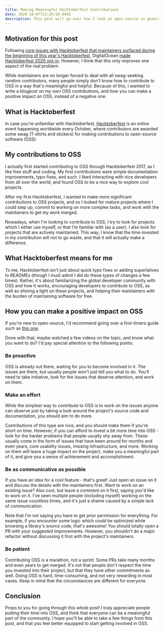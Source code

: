 ```yaml
---
title: Making Meaningful Hacktoberfest Contributions
date: 2020-10-07T13:29:58.649Z
description: This post will go over how I look at open-source in general and Hacktoberfest more specifically, and how you can leave a meaningful impact on OSS projects.
---
```


## Motivation for this post

Following [core issues with Hacktoberfest that maintainers surfaced during the beginning of this year's Hacktoberfest](https://blog.domenic.me/hacktoberfest/), DigitalOcean [made Hacktoberfest 2020 opt-in](https://hacktoberfest.digitalocean.com/hacktoberfest-update). However, I think that this only improves one aspect of the real problem.

While maintainers are no longer forced to deal with all swag-seeking random contributors, many people simply don't know how to contribute to OSS in a way that's meaningful and helpful. Because of this, I wanted to write a blogpost on my own OSS contributions, and how you can make a positive impact on OSS, instead of a negative one.


## What is Hacktoberfest

In case you're unfamiliar with Hacktoberfest, [Hacktoberfest](https://hacktoberfest.digitalocean.com) is an online event happening worldwide every October, where contributors are awarded some swag (T-shirts and stickers) for making contributions to open-source software (OSS).


## My contributions to OSS

I actually first started contributing to OSS through Hacktoberfest 2017, as I like free stuff and coding. My first contributions were simple documentation improvements, typo fixes, and such. I liked interacting with nice developers from all over the world, and found OSS to be a nice way to explore cool projects.

After my first Hacktoberfest, I wanted to make more significant contributions to OSS projects, and so I looked for mature projects where I could step up, commit to working on more complex tasks, and work with the maintainers to get my work merged.

Nowadays, when I'm looking to contribute to OSS, I try to look for projects which I either use myself, or that I'm familiar with (as a user). I also look for projects that are actively maintained. This way, I know that the time invested in my contribution will not to go waste, and that it will actually make a difference.


## What Hacktoberfest means for me

To me, Hacktoberfest isn't just about quick typo fixes or adding superlatives to READMEs (though I must admit I did do these types of changes a few times). Rather, it's about familiarizing the global developer community with OSS and how it works, encouraging developers to contribute to OSS, as well as shining a light on these projects, and helping their maintainers with the burden of maintaining software for free.


## How you can make a positive impact on OSS

If you're new to open-source, I'd recommend going over a first-timers guide such as [this one](http://opensource.guide/how-to-contribute/).

Done with that, maybe watched a few videos on the topic, and know what you want to do? I'd pay special attention to the following points:

### Be proactive

OSS is already out there, waiting for you to become involved in it. The issues are there, but usually people won't just tell you what to do. You'll need to take initiative, look for the issues that deserve attention, and work on them.

### Make an effort

While the simplest way to contribute to OSS is to work on the issues anyone can observe just by taking a look around the project's source code and documentation, you should aim to do more.

Contributions of this type are nice, and you should make them if you're short on time. However, if you can afford to invest a bit more time into OSS - look for the harder problems that people usually shy away from. These usually come in the form of issues that have been around for months and even years, core usability issues, missing infrastructure, and more. Working on them will leave a huge impact on the project, make you a meaningful part of it, and give you a sense of achievement and accomplishment.

### Be as communicative as possible

If you have an idea for a cool feature - that's great! Just open an issue on it and discuss the details with the maintainers first. Want to work on an existing issue? Also cool, but leave a comment on it first, saying you'd like to work on it. I've seen multiple people (including myself) working on the same issue countless times, and it's just a shame caused by a simple lack of communication.

Note that I'm not saying you have to get prior permission for everything. For example, if you encounter some logic which could be optimized while browsing a library's source code, that's awesome! You should totally open a PR with your suggested improvements. However, you shouldn't do a major refactor without discussing it first with the project's maintainers.

### Be patient

Contributing OSS is a marathon, not a sprint. Some PRs take many months and even years to get merged. It's not that people don't respect the time you invested into their project, but that they have other commitments as well. Doing OSS is hard, time-consuming, and not very rewarding in most cases. Keep in mind that the circumstances are different for everyone.


## Conclusion

Props to you for going through this whole post! I truly appreciate people putting their time into OSS, and think that everyone can be a meaningful part of the community. I hope you'll be able to take a few things from this post, and that you feel better equipped to start getting involved in OSS.
